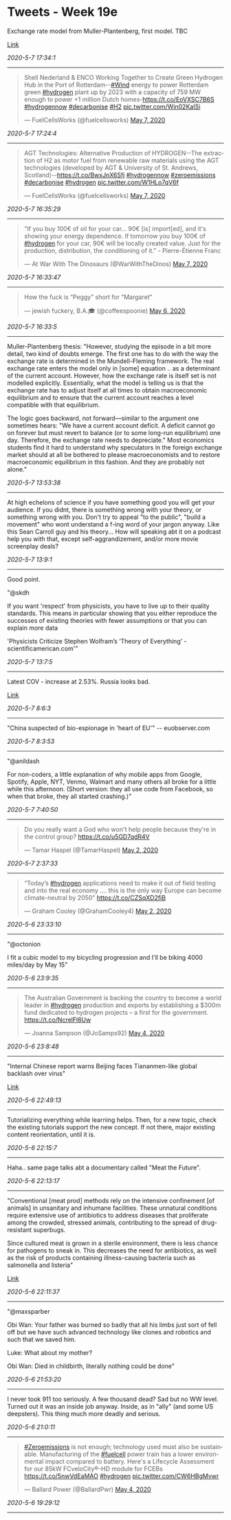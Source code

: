 # Tweets - Week 19e

Exchange rate model from Muller-Plantenberg, first model. TBC

[Link](https://muratk3n.github.io/thirdwave/en/2020/06/exch.html)

*2020-5-7 17:34:1*

---

<blockquote class="twitter-tweet"><p lang="en" dir="ltr">Shell Nederland &amp; ENCO Working Together to Create Green Hydrogen Hub in the Port of Rotterdam--<a href="https://twitter.com/hashtag/Wind?src=hash&amp;ref_src=twsrc%5Etfw">#Wind</a> energy to power Rotterdam green <a href="https://twitter.com/hashtag/hydrogen?src=hash&amp;ref_src=twsrc%5Etfw">#hydrogen</a> plant up by 2023 with a capacity of 759 MW enough to power +1 million Dutch homes-<a href="https://t.co/EoVXSC7B6S">https://t.co/EoVXSC7B6S</a> <a href="https://twitter.com/hashtag/hydrogennow?src=hash&amp;ref_src=twsrc%5Etfw">#hydrogennow</a> <a href="https://twitter.com/hashtag/decarbonise?src=hash&amp;ref_src=twsrc%5Etfw">#decarbonise</a> <a href="https://twitter.com/hashtag/H2?src=hash&amp;ref_src=twsrc%5Etfw">#H2</a> <a href="https://t.co/Win02KaISi">pic.twitter.com/Win02KaISi</a></p>&mdash; FuelCellsWorks (@fuelcellsworks) <a href="https://twitter.com/fuelcellsworks/status/1258396274740596741?ref_src=twsrc%5Etfw">May 7, 2020</a></blockquote> <script async src="https://platform.twitter.com/widgets.js" charset="utf-8"></script>

*2020-5-7 17:24:4*

---


<blockquote class="twitter-tweet"><p lang="en" dir="ltr">AGT Technologies: Alternative Production of HYDROGEN--The extraction of H2 as motor fuel from renewable raw materials using the AGT technologies (developed by AGT &amp; University of St. Andrews, Scotland)--<a href="https://t.co/BwxJnX6Sfj">https://t.co/BwxJnX6Sfj</a> <a href="https://twitter.com/hashtag/hydrogennow?src=hash&amp;ref_src=twsrc%5Etfw">#hydrogennow</a> <a href="https://twitter.com/hashtag/zeroemissions?src=hash&amp;ref_src=twsrc%5Etfw">#zeroemissions</a> <a href="https://twitter.com/hashtag/decarbonise?src=hash&amp;ref_src=twsrc%5Etfw">#decarbonise</a> <a href="https://twitter.com/hashtag/hydrogen?src=hash&amp;ref_src=twsrc%5Etfw">#hydrogen</a> <a href="https://t.co/W1HLo7qV6f">pic.twitter.com/W1HLo7qV6f</a></p>&mdash; FuelCellsWorks (@fuelcellsworks) <a href="https://twitter.com/fuelcellsworks/status/1258379634779000839?ref_src=twsrc%5Etfw">May 7, 2020</a></blockquote> <script async src="https://platform.twitter.com/widgets.js" charset="utf-8"></script>

*2020-5-7 16:35:29*

---

<blockquote class="twitter-tweet"><p lang="en" dir="ltr">&quot;If you buy 100€ of oil for your car... 90€ [is] import[ed], and it&#39;s showing your energy dependence. If tomorrow you buy 100€ of <a href="https://twitter.com/hashtag/hydrogen?src=hash&amp;ref_src=twsrc%5Etfw">#hydrogen</a> for your car, 90€ will be locally created value. Just for the production, distribution, the conditioning of it.&quot; - Pierre-Étienne Franc</p>&mdash; At War With The Dinosaurs (@WarWithTheDinos) <a href="https://twitter.com/WarWithTheDinos/status/1258369520999313415?ref_src=twsrc%5Etfw">May 7, 2020</a></blockquote> <script async src="https://platform.twitter.com/widgets.js" charset="utf-8"></script>

*2020-5-7 16:33:47*

---

<blockquote class="twitter-tweet"><p lang="en" dir="ltr">How the fuck is “Peggy” short for “Margaret”</p>&mdash; jewish fuckery, B.A.🎓 (@coffeespoonie) <a href="https://twitter.com/coffeespoonie/status/1258071118629519365?ref_src=twsrc%5Etfw">May 6, 2020</a></blockquote> <script async src="https://platform.twitter.com/widgets.js" charset="utf-8"></script>

*2020-5-7 16:33:5*

---

Muller-Plantenberg thesis: "However, studying the episode in a bit
more detail, two kind of doubts emerge. The first one has to do with
the way the exchange rate is determined in the Mundell-Fleming
framework. The real exchange rate enters the model only in [some]
equation .. as a determinant of the current account. However, how the
exchange rate is itself set is not modelled explicitly. Essentially,
what the model is telling us is that the exchange rate has to adjust
itself at all times to obtain macroeconomic equilibrium and to ensure
that the current account reaches a level compatible with that
equilibrium.

The logic goes backward, not forward—similar to the argument one
sometimes hears: "We have a current account deficit. A deficit cannot
go on forever but must revert to balance (or to some long-run
equilibrium) one day. Therefore, the exchange rate needs to
depreciate." Most economics students find it hard to under­stand why
speculators in the foreign exchange market should at all be bothered
to please macroeconomists and to restore macroeconomic equilibrium in
this fashion.  And they are probably not alone."

*2020-5-7 13:53:38*

---

At high echelons of science if you have something good you will get
your audience. If you didnt, there is something wrong with your
theory, or something wrong with you. Don't try to appeal "to the
public", "build a movement" who wont understand a f-ing word of your
jargon anyway. Like this Sean Carroll guy and his theory... How will
speaking abt it on a podcast help you with that, except
self-aggrandizement, and/or more movie screenplay deals?

*2020-5-7 13:9:1*

---

Good point. 

"@skdh

If you want 'respect' from physicists, you have to live up to their
quality standards. This means in particular showing that you either
reproduce the successes of existing theories with fewer assumptions or
that you can explain more data

'Physicists Criticize Stephen Wolfram’s ‘Theory of Everything’ - scientificamerican.com'"

*2020-5-7 13:7:5*

---

Latest COV - increase at 2.53%. Russia looks bad. 

[Link](https://muratk3n.github.io/thirdwave/en/2020/02/corona.html)

*2020-5-7 8:6:3*

---

"China suspected of bio-espionage in 'heart of EU'" -- euobserver.com

*2020-5-7 8:3:53*

---

"@anildash

For non-coders, a little explanation of why mobile apps from Google,
Spotify, Apple, NYT, Venmo, Walmart and many others all broke for a
little while this afternoon. (Short version: they all use code from
Facebook, so when that broke, they all started crashing.)"

*2020-5-7 7:40:50*

---

<blockquote class="twitter-tweet"><p lang="en" dir="ltr">Do you really want a God who won&#39;t help people because they&#39;re in the control group? <a href="https://t.co/u5GD7qdR4V">https://t.co/u5GD7qdR4V</a></p>&mdash; Tamar Haspel (@TamarHaspel) <a href="https://twitter.com/TamarHaspel/status/1256559313335836674?ref_src=twsrc%5Etfw">May 2, 2020</a></blockquote> <script async src="https://platform.twitter.com/widgets.js" charset="utf-8"></script>

*2020-5-7 2:37:33*

---

<blockquote class="twitter-tweet"><p lang="en" dir="ltr">“Today’s <a href="https://twitter.com/hashtag/hydrogen?src=hash&amp;ref_src=twsrc%5Etfw">#hydrogen</a> applications need to make it out of field testing and into the real economy .... this is the only way Europe can become climate-neutral by 2050&quot; <a href="https://t.co/CZSqXD2fiB">https://t.co/CZSqXD2fiB</a></p>&mdash; Graham Cooley (@GrahamCooley4) <a href="https://twitter.com/GrahamCooley4/status/1256590822641991681?ref_src=twsrc%5Etfw">May 2, 2020</a></blockquote> <script async src="https://platform.twitter.com/widgets.js" charset="utf-8"></script>

*2020-5-6 23:33:10*

---

"@octonion

I fit a cubic model to my bicycling progression and I'll be biking
4000 miles/day by May 15"

*2020-5-6 23:9:35*

---

<blockquote class="twitter-tweet"><p lang="en" dir="ltr">The Australian Government is backing the country to become a world leader in <a href="https://twitter.com/hashtag/hydrogen?src=hash&amp;ref_src=twsrc%5Etfw">#hydrogen</a> production and exports by establishing a $300m fund dedicated to hydrogen projects – a first for the government. <a href="https://t.co/NcrelFl6Uw">https://t.co/NcrelFl6Uw</a></p>&mdash; Joanna Sampson (@JoSamps92) <a href="https://twitter.com/JoSamps92/status/1257322987021189120?ref_src=twsrc%5Etfw">May 4, 2020</a></blockquote> <script async src="https://platform.twitter.com/widgets.js" charset="utf-8"></script>

*2020-5-6 23:8:48*

---

"Internal Chinese report warns Beijing faces Tiananmen-like global
backlash over virus"

[Link](https://defconwarningsystem.com/2020/05/06/internal-chinese-report-warns-beijing-faces-tiananmen-like-global-backlash-over-virus/)

*2020-5-6 22:49:13*

---

Tutorializing everything while learning helps. Then, for a new topic,
check the existing tutorials support the new concept. If not there,
major existing content reorientation, until it is.

*2020-5-6 22:15:7*

---

Haha.. same page talks abt a documentary called "Meat the Future".

*2020-5-6 22:13:17*

---

"Conventional [meat prod] methods rely on the intensive confinement
[of animals] in unsanitary and inhumane facilities. These unnatural
conditions require extensive use of antibiotics to address diseases
that proliferate among the crowded, stressed animals, contributing to
the spread of drug-resistant superbugs.

Since cultured meat is grown in a sterile environment, there is less
chance for pathogens to sneak in. This decreases the need for
antibiotics, as well as the risk of products containing
illness-causing bacteria such as salmonella and listeria"

[Link](https://www.cbc.ca/documentarychannel/m/features/documentary-meat-the-future-shows-us-the-possible-future-of-meat)

*2020-5-6 22:11:37*

---

"@maxsparber

Obi Wan: Your father was burned so badly that all his limbs just sort
of fell off but we have such advanced technology like clones and
robotics and such that we saved him.

Luke: What about my mother?

Obi Wan: Died in childbirth, literally nothing could be done"

*2020-5-6 21:53:20*

---

I never took 911 too seriously. A few thousand dead? Sad but no WW
level. Turned out it was an inside job anyway. Inside, as in "ally"
(and some US deepsters). This thing much more deadly and serious.

*2020-5-6 21:0:11*

---

<blockquote class="twitter-tweet"><p lang="en" dir="ltr"><a href="https://twitter.com/hashtag/Zeroemissions?src=hash&amp;ref_src=twsrc%5Etfw">#Zeroemissions</a> is not enough; technology used must also be sustainable. Manufacturing of the <a href="https://twitter.com/hashtag/fuelcell?src=hash&amp;ref_src=twsrc%5Etfw">#fuelcell</a> power train has a lower environmental impact compared to battery. Here&#39;s a Lifecycle Assessment for our 85kW FCveloCity®-HD module for FCEBs <a href="https://t.co/5nwVdEaMAO">https://t.co/5nwVdEaMAO</a> <a href="https://twitter.com/hashtag/hydrogen?src=hash&amp;ref_src=twsrc%5Etfw">#hydrogen</a> <a href="https://t.co/CW6HBgMvwr">pic.twitter.com/CW6HBgMvwr</a></p>&mdash; Ballard Power (@BallardPwr) <a href="https://twitter.com/BallardPwr/status/1257395824021118976?ref_src=twsrc%5Etfw">May 4, 2020</a></blockquote> <script async src="https://platform.twitter.com/widgets.js" charset="utf-8"></script>

*2020-5-6 19:29:12*

---
